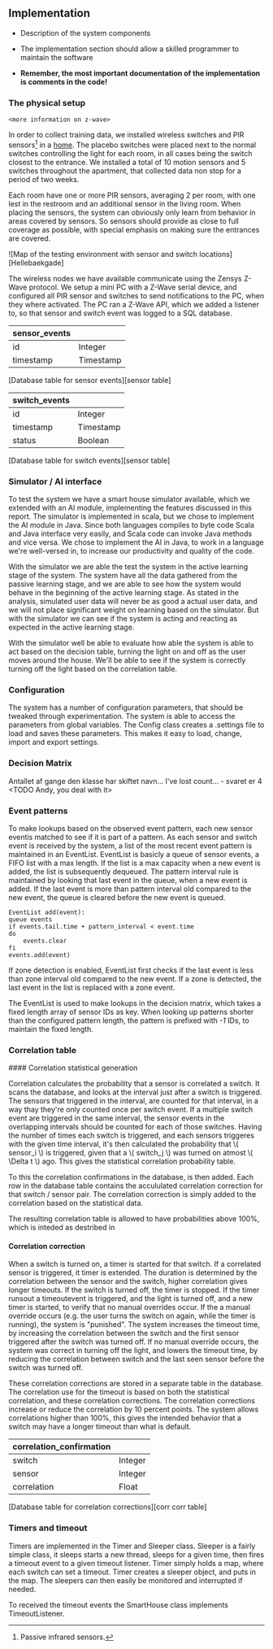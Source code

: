 
## Implementation

* Description of the system components
* The implementation section should allow a skilled programmer to maintain the software

* __Remember, the most important documentation of the implementation is comments in the code!__

### The physical setup
	<more information on z-wave>
<more information on zwapi>
<insert pictures from the installation>

In order to collect training data, we installed wireless switches and PIR sensors[^pir] in a [home](#Hellebaekgade). The placebo switches were placed next to the normal switches controlling the light for each room, in all cases being the switch closest to the entrance. We installed a total of 10 motion sensors and 5 switches throughout the apartment, that collected data non stop for a period of two weeks.

Each room have one or more PIR sensors, averaging 2 per room, with one lest in the restroom and an additional sensor in the living room. When placing the sensors, the system can obviously only learn from behavior in areas covered by sensors. So sensors should provide as close to full coverage as possible, with special emphasis on making sure the entrances are covered. 

[^pir]: Passive infrared sensors.

![Map of the testing environment with sensor and switch locations][Hellebaekgade]

The wireless nodes we have available communicate using the Zensys Z-Wave protocol. We setup a mini PC with a Z-Wave serial device, and configured all PIR sensor and switches to send notifications to the PC, when they where activated. The PC ran a Z-Wave API, which we added a listener to, so that sensor and switch event was logged to a SQL database.

| sensor_events        ||
|-----------|-----------|
| id        | Integer   |
| timestamp | Timestamp |
[Database table for sensor events][sensor table]

| switch_events        ||
|-----------|-----------|
| id        | Integer   |
| timestamp | Timestamp |
| status    | Boolean   |
[Database table for switch events][sensor table]

### Simulator / AI interface

To test the system we have a smart house simulator available, which we extended with an AI module, implementing the features discussed in this report. The simulator is implemented in scala, but we chose to implement the AI module in Java. Since both languages compiles to byte code Scala and Java interface very easily, and Scala code can invoke Java methods and vice versa. We chose to implement the AI in Java, to work in a language we're well-versed in, to increase our productivity and quality of the code. 

With the simulator we are able the test the system in the active learning stage of the system. The system have all the data gathered from the passive learning stage, and we are able to see how the system would behave in the beginning of the active learning stage. As stated in the analysis, simulated user data will never be as good a actual user data, and we will not place significant weight on learning based on the simulator. But with the simulator we can see if the system is acting and reacting as expected in the active learning stage.

With the simulator well be able to evaluate how able the system is able to act based on the decision table, turning the light on and off as the user moves around the house. We'll be able to see if the system is correctly turning off the light based on the correlation table.
<TODO credit the guys who wrote the simulator>

### Configuration

The system has a number of configuration parameters, that should be tweaked through experimentation. The system is able to access the parameters from global variables. The Config class creates a .settings file to load and saves these parameters. This makes it easy to load, change, import and export settings.

### Decision Matrix

Antallet af gange den klasse har skiftet navn... I've lost count... 
				- svaret er 4
<TODO Andy, you deal with it>

### Event patterns

To make lookups based on the observed event pattern, each new sensor eventis matched to see if it is part of a pattern. 
As each sensor and switch event is received by the system, a list of the most recent event pattern is maintained in an EventList. EventList is basicly a queue of sensor events, a FIFO list with a max length. If the list is a max capacity when a new event is added, the list is subsequently dequeued. The pattern interval rule is maintained by looking that last event in the queue, when a new event is added. If the last event is more than pattern interval old compared to the new event, the queue is cleared before the new event is queued.
    
    EventList add(event):
    queue events
    if events.tail.time + pattern_interval < event.time
    do
        events.clear
    fi
    events.add(event)
    
If zone detection is enabled, EventList first checks if the last event is less than zone interval old compared to the new event. If a zone is detected, the last event in the list is replaced with a zone event.

The EventList is used to make lookups in the decision matrix, which takes a fixed length array of sensor IDs as key. When looking up patterns shorter than the configured pattern length, the pattern is prefixed with _-1_ IDs, to maintain the fixed length.

### Correlation table
<intro to the correlation table>
#### Correlation statistical generation

Correlation calculates the probability that a sensor is correlated a switch. It scans the database, and looks at the interval just after a switch is triggered. The sensors that triggered in the interval, are counted for that interval, in a way thay they're only counted once per switch event. If a multiple switch event are triggered in the same interval, the sensor events in the overlapping intervals should be counted for each of those switches. Having the number of times each switch is triggered, and each sensors triggeres with the given time interval, it's then calculated the probability that \\( sensor_i \\) is triggered, given that a \\( switch_j \\) was turned on atmost \\( \Delta t \\) ago. This gives the statistical correlation probability table. 

To this the correlation confirmations in the database, is then added. Each row in the database table contains the accululated correlation correction for that switch / sensor pair. The correlation correction is simply added to the correlation based on the statistical data.

The resulting correlation table is allowed to have probabilities above 100%, which is inteded as destribed in <TODO add reference>

#### Correlation correction

When a switch is turned on, a timer is started for that switch. If a correlated sensor is triggered, it timer is extended. The duration is determined by the correlation between the sensor and the switch, higher correlation gives longer timeouts. If the switch is turned off, the timer is stopped. If the timer runsout a timeoutevent is triggered, and the light is turned off, and a new timer is started, to verify that no manual overrides occur. If the a manual override occurs (e.g. the user turns the switch on again, while the timer is running), the system is "punished". The system increases the timeout time, by increasing the correlation between the switch and the first sensor triggered after the switch was turned off. If no manual override occurs, the system was correct in turning off the light, and lowers the timeout time, by reducing the correlation between switch and the last seen sensor before the switch was turned off.

These correlation corrections are stored in a separate table in the database. The correlation use for the timeout is based on both the statistical correlation, and these correlation corrections. The correlation corrections increase or reduce the correlation by 10 percent points. The system allows correlations higher than 100%, this gives the intended behavior that a switch may have a longer timeout than what is default.

| correlation_confirmation ||
|-------------|-------------|
| switch      | Integer     |
| sensor      | Integer     |
| correlation | Float       |
[Database table for correlation corrections][corr corr table]


### Timers and timeout

Timers are implemented in the Timer and Sleeper class. Sleeper is a fairly simple class, it sleeps starts a new thread, sleeps for a given time, then fires a timeout event to a given timeout listener. Timer simply holds a map, where each switch can set a timeout. Timer creates a sleeper object, and puts in the map. The sleepers can then easily be monitored and interrupted if needed. 

To received the timeout events the SmartHouse class implements TimeoutListener. 

